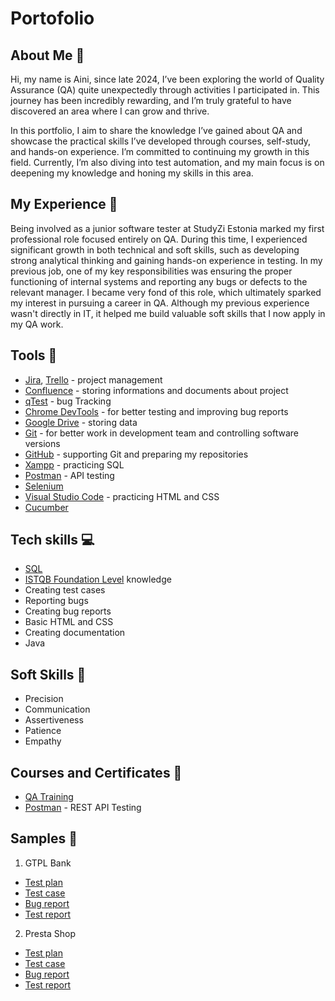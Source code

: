 # Portofolio

## About Me 👋
Hi, my name is Aini, since late 2024, I’ve been exploring the world of Quality Assurance (QA) quite unexpectedly through activities I participated in. This journey has been incredibly rewarding, and I’m truly grateful to have discovered an area where I can grow and thrive.

In this portfolio, I aim to share the knowledge I’ve gained about QA and showcase the practical skills I’ve developed through courses, self-study, and hands-on experience. I’m committed to continuing my growth in this field. Currently, I’m also diving into test automation, and my main focus is on deepening my knowledge and honing my skills in this area.

## My Experience 🏢
Being involved as a junior software tester at StudyZi Estonia marked my first professional role focused entirely on QA. During this time, I experienced significant growth in both technical and soft skills, such as developing strong analytical thinking and gaining hands-on experience in testing. In my previous job, one of my key responsibilities was ensuring the proper functioning of internal systems and reporting any bugs or defects to the relevant manager. I became very fond of this role, which ultimately sparked my interest in pursuing a career in QA. Although my previous experience wasn't directly in IT, it helped me build valuable soft skills that I now apply in my QA work.

## Tools 🔧
- [Jira](https://www.atlassian.com/pl/software/jira), [Trello](https://trello.com/?campaign=18416577516&adgroup=142092507816&targetid=kwd-3609071522&matchtype=e&network=g&device=c&device_model=&creative=672183077508&keyword=trello&placement=&target=&ds_eid=700000001557344&ds_e1=GOOGLE&gad_source=1&gclid=Cj0KCQiAhvK8BhDfARIsABsPy4jAwfdKjMVEgKqrZLt40V0ly2NaVhH3vwL-zyc9cZzskcJ1MvgEuI8aAv59EALw_wcB) - project management
- [Confluence](https://www.atlassian.com/software/confluence) - storing informations and documents about project
- [qTest](https://www.tricentis.com/products/unified-test-management-qtest/test-case-manager) - bug Tracking
- [Chrome DevTools](https://developer.chrome.com/docs/devtools/) - for better testing and improving bug reports
- [Google Drive](https://workspace.google.com/intl/pl_pl/products/drive/) - storing data
- [Git](https://git-scm.com/) - for better work in development team and controlling software versions
- [GitHub](https://github.com/) - supporting Git and preparing my repositories
- [Xampp](https://www.apachefriends.org/pl/index.html) - practicing SQL
- [Postman](https://www.apachefriends.org/pl/index.html) - API testing
- [Selenium](https://www.selenium.dev/)
- [Visual Studio Code](https://code.visualstudio.com/) - practicing HTML and CSS
- [Cucumber](https://cucumber.io/)

## Tech skills 💻
- [SQL](https://support.microsoft.com/en-us/office/access-sql-basic-concepts-vocabulary-and-syntax-444d0303-cde1-424e-9a74-e8dc3e460671)
- [ISTQB Foundation Level]() knowledge
- Creating test cases
- Reporting bugs
- Creating bug reports
- Basic HTML and CSS
- Creating documentation
- Java

## Soft Skills 📁
- Precision
- Communication
- Assertiveness
- Patience
- Empathy

## Courses and Certificates 📘
- [QA Training]([https://www.linkedin.com/learning/programming-foundations-software-testing-qa](https://quilted-waterfall-12e.notion.site/176cb7264df780ad8945db4c9e76a561?pvs=4))
- [Postman]() - REST API Testing
  
## Samples 🔭
1.	GTPL Bank
-	[Test plan](https://drive.google.com/file/d/1ud8308ErQSJMsLDSNK9_njdsgWzWMKhf/view?usp=sharing) 
-	[Test case](https://drive.google.com/file/d/1pKoozKmf-BVCMgyce4_1qRsn5YREFm8g/view?usp=sharing) 
-	[Bug report](https://docs.google.com/spreadsheets/d/1P5C-L33qYZ9g7HSgtbTvqJAq7ObkZ11MDkVf6_b9Iok/edit?usp=sharing)
-	[Test report]()
2.	Presta Shop
-	[Test plan]()
-	[Test case]()
-	[Bug report]()
-	[Test report]()


